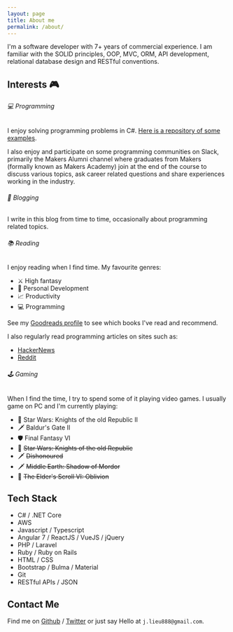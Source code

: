 ```yaml
---
layout: page
title: About me
permalink: /about/
---
```



I'm a software developer with 7+ years of commercial experience. I am familiar with the SOLID principles, OOP, MVC, ORM, API development, relational database design and RESTful conventions.

## Interests &#x1f3ae;

###### &#x1f4bb; Programming

I enjoy solving programming problems in C#. [Here is a repository of some examples](https://github.com/jameslieu/csharp_projects).

I also enjoy and participate on some programming communities on Slack, primarily the Makers Alumni channel where graduates from Makers (formally known as Makers Academy) join at the end of the course to discuss various topics, ask career related questions and share experiences working in the industry.

###### &#x1f4dd; Blogging
I write in this blog from time to time, occasionally about programming related topics.

###### &#x1f4da; Reading
I enjoy reading when I find time. My favourite genres:
- &#x2694; High fantasy
- &#x1f9d8; Personal Development
- &#x1f4c8; Productivity
- &#x1f4bb; Programming

See my [Goodreads profile](https://www.goodreads.com/jameslieu) to see which books I've read and recommend.

I also regularly read programming articles on sites such as:
- [HackerNews](https://news.ycombinator.com/)
- [Reddit](https://www.reddit.com/r/ProgrammerHumor/)

###### &#x1f579; Gaming

When I find the time, I try to spend some of it playing video games. I usually game on PC and I'm currently playing:

- &#x1f52b; Star Wars: Knights of the old Republic II
- &#x1f5e1; Baldur's Gate II
- &#x1f6e1; Final Fantasy VI
- &#x1f52b; ~~Star Wars: Knights of the old Republic~~
- &#x1f5e1; ~~Dishonoured~~
- &#x1f5e1; ~~Middle Earth: Shadow of Mordor~~
- &#x1f4dc; ~~The Elder's Scroll VI: Oblivion~~

## Tech Stack
- C# / .NET Core
- AWS
- Javascript / Typescript
- Angular 7 / ReactJS / VueJS / jQuery
- PHP / Laravel
- Ruby / Ruby on Rails
- HTML / CSS
- Bootstrap / Bulma / Material
- Git
- RESTful APIs / JSON

## Contact Me

Find me on [Github][github] / [Twitter][Twitter] or just say Hello at
`j.lieu888@gmail.com`.

[github]: https://github.com/jameslieu
[twitter]: https://twitter.com/J_lieu
